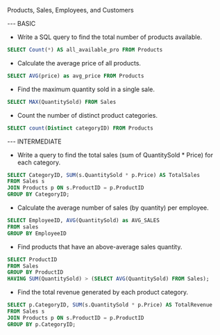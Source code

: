 Products, Sales, Employees, and Customers

--- BASIC

- Write a SQL query to find the total number of products available.

```SQL
SELECT Count(*) AS all_available_pro FROM Products
```

- Calculate the average price of all products.

```SQL
SELECT AVG(price) as avg_price FROM Products
```

- Find the maximum quantity sold in a single sale.

```SQL
SELECT MAX(QuantitySold) FROM Sales
```

- Count the number of distinct product categories.

```SQL
SELECT count(Distinct categoryID) FROM Products
```

--- INTERMEDIATE

- Write a query to find the total sales (sum of QuantitySold \* Price) for each category.

```SQL
SELECT CategoryID, SUM(s.QuantitySold * p.Price) AS TotalSales
FROM Sales s
JOIN Products p ON s.ProductID = p.ProductID
GROUP BY CategoryID;
```

- Calculate the average number of sales (by quantity) per employee.

```SQL
SELECT EmployeeID, AVG(QuantitySold) as AVG_SALES
FROM sales
GROUP BY EmployeeID
```

- Find products that have an above-average sales quantity.

```SQL
SELECT ProductID
FROM Sales
GROUP BY ProductID
HAVING SUM(QuantitySold) > (SELECT AVG(QuantitySold) FROM Sales);
```

- Find the total revenue generated by each product category.

```SQL
SELECT p.CategoryID, SUM(s.QuantitySold * p.Price) AS TotalRevenue
FROM Sales s
JOIN Products p ON s.ProductID = p.ProductID
GROUP BY p.CategoryID;
```
